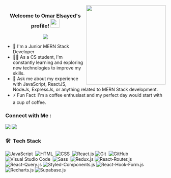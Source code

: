 
<img width="250" align="right" src="https://c.tenor.com/_DOBjnGspYAAAAAM/code-coding.gif">

<h3 align="center">
  Welcome to Omar Elsayed's profile!
  <img src="https://media.giphy.com/media/hvRJCLFzcasrR4ia7z/giphy.gif" width="28">
</h3>

<!-- Typing SVG by DenverCoder1 - https://github.com/DenverCoder1/readme-typing-svg -->
<p align="center">
  <a href="https://github.com/DenverCoder1/readme-typing-svg"><img src="https://readme-typing-svg.herokuapp.com/?lines=Front-End%20Web%20Developer;Always%20Learning%20New%20Tools&font=Roboto%20Code&center=true&width=440&height=45&color=f75c7e&vCenter=true&size=22"></a>
</p> 

- 🏢 I'm a Junior MERN Stack Developer
- 👨‍💻 As a CS student, I'm constantly learning and exploring new technologies to improve my skills.
- 💬 Ask me about my experience with JavaScript, ReactJS, NodeJs, ExpressJs, or anything related to MERN Stack development.
- ⚡ Fun Fact: I'm a coffee enthusiast and my perfect day would start with a cup of coffee.


### Connect with Me :

<a href="https://www.linkedin.com/in/prog-omar-elsayed/" target="_blank"><img src="https://img.shields.io/badge/-Omar%20Elsayed-0077B5?style=for-the-badge&logo=Linkedin&logoColor=white"/></a>
<a href="https://t.me/OMARup" target="_blank"><img src="https://img.shields.io/badge/-Omar%20Elsayed-0077B5?style=for-the-badge&logo=Telegram&logoColor=white"/></a>
### 🛠 &nbsp;Tech Stack
![JavaScript](https://img.shields.io/badge/-JavaScript-05122A?style=flat&logo=javascript)&nbsp;
![HTML](https://img.shields.io/badge/-HTML-05122A?style=flat&logo=HTML5)&nbsp;
![CSS](https://img.shields.io/badge/-CSS-05122A?style=flat&logo=CSS3&logoColor=1572B6)&nbsp;
![React.js](https://img.shields.io/badge/-React-05122A?style=flat&logo=react)
![Git](https://img.shields.io/badge/-Git-05122A?style=flat&logo=git)&nbsp;
![GitHub](https://img.shields.io/badge/-GitHub-05122A?style=flat&logo=github)&nbsp;
![Visual Studio Code](https://img.shields.io/badge/-Visual%20Studio%20Code-05122A?style=flat&logo=visual-studio-code&logoColor=007ACC)&nbsp;
![Sass](https://img.shields.io/badge/-Sass-05122A?style=flat&logo=sass)&nbsp;
 ![Redux.js](https://img.shields.io/badge/-Redux-05122A?style=plastic&logo=Redux)
  ![React-Router.js](https://img.shields.io/badge/-React_Router-05122A?style=plastic&logo=react-router)
  ![React-Query.js](https://img.shields.io/badge/-React_Query-05122A?style=plastic&logo=react-query)
  ![Styled-Components.js](https://img.shields.io/badge/-Styled_Components-05122A?style=plastic&logo=styled-components)
  ![React-Hook-Form.js](https://img.shields.io/badge/-React_Hook_Form-05122A?style=plastic&logo=react-hook-form)
  ![Recharts.js](https://img.shields.io/badge/-Recharts-05122A?style=plastic&logo=recharts)
  ![Supabase.js](https://img.shields.io/badge/-Supabase-05122A?style=plastic&logo=supabase)
